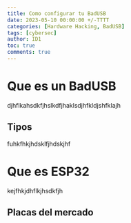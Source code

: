 ```yaml
---
title: Como configurar tu BadUSB
date: 2023-05-10 00:00:00 +/-TTTT
categories: [Hardware Hacking, BadUSB]
tags: [cybersec]
author: ID1
toc: true
comments: true
---
```


# Que es un BadUSB

djhflkahsdkfjhslkdfjhaklsdjhfkldjshfklajh

## Tipos

fuhkfhkjhdsklfjhdskjhf

# Que es ESP32

kejfhkjdhflkjhsdkfjh

## Placas del mercado

